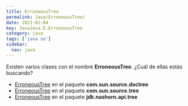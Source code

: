```yaml
---
title: ErroneousTree
permalink: Java/ErroneousTree/
date: 2021-01-04
key: JavaJava.E.ErroneousTree
category: java
tags: ['java se']
sidebar: 
  nav: java
---
```


Existen varios clases con el nombre **ErroneousTree**. ¿Cuál de ellas estás buscando?
<ul>
<li><a href="/Java/ErroneousTree-com-sun-source-doctree/">ErroneousTree</a> en el paquete <strong>com.sun.source.doctree</strong></li>
<li><a href="/Java/ErroneousTree-com-sun-source-tree/">ErroneousTree</a> en el paquete <strong>com.sun.source.tree</strong></li>
<li><a href="/Java/ErroneousTree-jdk-nashorn-api-tree/">ErroneousTree</a> en el paquete <strong>jdk.nashorn.api.tree</strong></li>
<ul>
